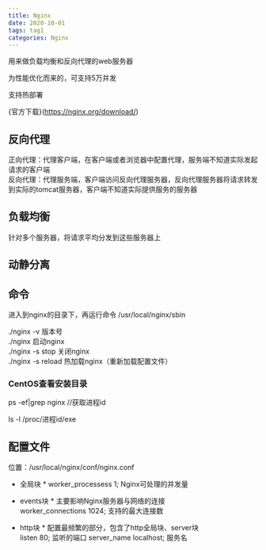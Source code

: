 ```yaml
---
title: Nginx
date: 2020-10-01
tags: tag1
categories: Nginx
---
```


用来做负载均衡和反向代理的web服务器

为性能优化而来的，可支持5万并发  

支持热部署  

{官方下载}(https://nginx.org/download/)

## 反向代理
正向代理：代理客户端，在客户端或者浏览器中配置代理，服务端不知道实际发起请求的客户端   
反向代理：代理服务端，客户端访问反向代理服务器，反向代理服务器将请求转发到实际的tomcat服务器，客户端不知道实际提供服务的服务器    

## 负载均衡
针对多个服务器，将请求平均分发到这些服务器上

## 动静分离

## 命令
进入到nginx的目录下，再运行命令
/usr/local/nginx/sbin  

./nginx -v  版本号  
./nginx  启动nginx  
./nginx -s stop  关闭nginx  
./nginx -s reload  热加载nginx（重新加载配置文件）

### CentOS查看安装目录

ps -ef|grep nginx    //获取进程id

ls -l /proc/进程id/exe  

## 配置文件

位置：/usr/local/nginx/conf/nginx.conf  

* 全局块 *
worker_processess 1;  Nginx可处理的并发量  

* events块 *
主要影响Nginx服务器与网络的连接  
worker_connections 1024;  支持的最大连接数  

* http块 * 
  配置最频繁的部分，包含了http全局块、server块  
  listen 80;  监听的端口
  server_name localhost;  服务名
